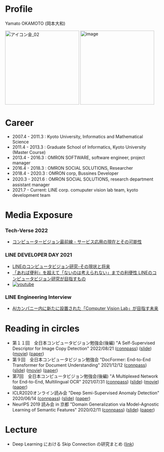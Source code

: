 # Profile
Yamato OKAMOTO (岡本大和)

<img width="240" alt="アイコン金_02" src="https://user-images.githubusercontent.com/30743886/203785443-7134a816-f0bd-448d-8b4b-520c98f35ce4.png"> <img width="240" alt="image" src="https://user-images.githubusercontent.com/30743886/203786202-73a94a84-3fc4-41fe-a83e-0f2b25478db8.png">

# Career
- 2007.4 - 2011.3 : Kyoto University, Informatics and Mathematical Science
- 2011.4 - 2013.3 : Graduate School of Informatics, Kyoto University (Master Course)
- 2013.4 - 2016.3 : OMRON SOFTWARE, software engineer, project manager
- 2016.4 - 2018.3 : OMRON SOCIAL SOLUTIONS, Researcher
- 2018.4 - 2020.3 : OMRON corp, Bussines Developer
- 2020.3 - 2021.6 : OMRON SOCIAL SOLUTIONS, research department　assistant manager
- 2021.7 - Current: LINE corp. comuputer vision lab team, kyoto development team

# Media Exposure

### Tech-Verse 2022
- [コンピュータービジョン最前線 - サービス応用の現在とその可能性](https://tech-verse.me/ja/sessions/305)

### LINE DEVELOPER DAY 2021
- [LINEのコンピュータビジョン研究-その現状と将来](https://linedevday.linecorp.com/2021/ja/sessions/52/)
- [「あれば便利」を超えて「ないのは考えられない」までの利便性 LINEのコンピュータビジョン研究が目指すもの](https://logmi.jp/tech/articles/325463)
- [![youtube](http://img.youtube.com/vi/D45wIMN6R_I/0.jpg)](https://www.youtube.com/watch?v=D45wIMN6R_I)


### LINE Engineering Interview
- [AIカンパニー内に新たに設置された「Computer Vision Lab」が目指す未来](https://engineering.linecorp.com/ja/interview/cvl-future/)


# Reading in circles

- 第１１回　全日本コンピュータビジョン勉強会(後編) "A Self-Supervised Descriptor for Image Copy Detection" 2022/08/21
([connpass](https://kantocv.connpass.com/event/253626/))
([slide](https://speakerdeck.com/roadroller/di-11hui-quan-ri-ben-konpiyutabiziyonmian-qiang-hui-cvpr2022-a-self-supervised-descriptor-for-image-copy-detection))
([movie](https://youtu.be/rQruXnr6ZFQ?t=16714))
([paper](https://openaccess.thecvf.com/content/CVPR2022/html/Pizzi_A_Self-Supervised_Descriptor_for_Image_Copy_Detection_CVPR_2022_paper.html))
- 第９回　全日本コンピュータビジョン勉強会 "DocFormer: End-to-End Transformer for Document Understanding" 2021/12/12
([connpass](https://kantocv.connpass.com/event/228283/))
([slide](https://speakerdeck.com/roadroller/di-9hui-quan-ri-ben-konpiyutabiziyonmian-qiang-hui-fa-biao-zi-liao))
([movie](https://youtu.be/VlG-Q0QAvLg?t=13924))
([paper](https://arxiv.org/abs/2106.11539))
- 第7回　全日本コンピュータビジョン勉強会(後編) "A Multiplexed Network for End-to-End, Multilingual OCR" 2021/07/31
([connpass](https://kantocv.connpass.com/event/216703/))
([slide](https://speakerdeck.com/roadroller/di-qi-hui-quan-ri-ben-konpiyutabiziyonmian-qiang-hui-a-multiplexed-network-for-end-to-end-multilingual-ocr))
([movie](https://youtu.be/j1lSMoEXh0o?t=1127))
([paper](https://openaccess.thecvf.com/content/CVPR2021/html/Huang_A_Multiplexed_Network_for_End-to-End_Multilingual_OCR_CVPR_2021_paper.html))
- ICLR2020オンライン読み会 "Deep Semi-Supervised Anomaly Detection" 2020/06/14
([connpass](https://exawizards.connpass.com/event/176947/))
([slide](https://speakerdeck.com/roadroller/iclr2020deepsemi-supervisedanomalydetectionyamatookamoto-200531022507))
([paper](https://arxiv.org/abs/1906.02694))
- NeurIPS 2019 読み会 in 京都 "Domain Generalization via Model-Agnostic Learning of Semantic Features" 2020/02/11
([connpass](https://connpass.com/event/159096/))
([slide](https://speakerdeck.com/roadroller/domain-generalization-via-model-agnostic-learning-of-semantic-features-neurips-19-du-mihui-in-jing-du))
([paper](https://arxiv.org/abs/1910.13580))

# Lecture

- Deep Learning における Skip Connection の研究まとめ ([link](https://www.slideshare.net/yamatookamoto5/skip-connection-neural-network))
